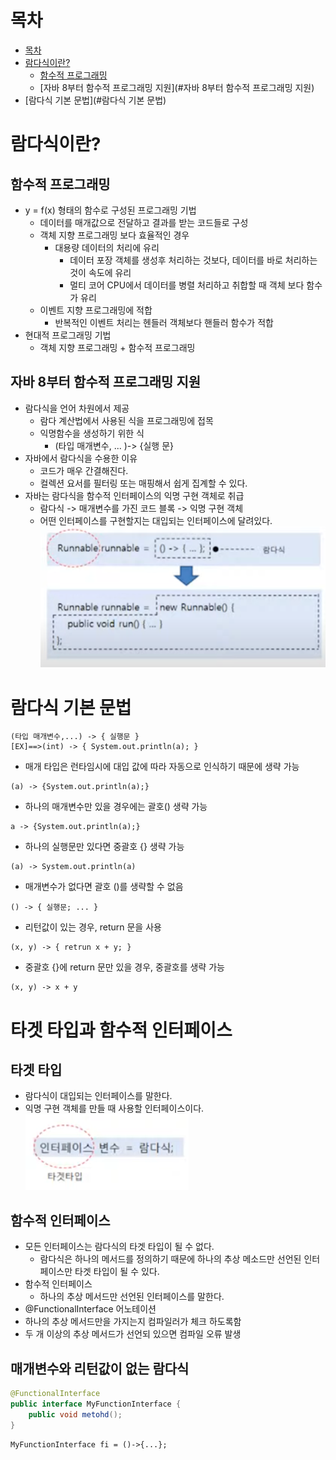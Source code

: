 # 목차
 - [목차](#목차)
 - [람다식이란?](#람다식이란?)
   - [함수적 프로그래밍](#함수적-프로그래밍)
   - [자바 8부터 함수적 프로그래밍 지원](#자바 8부터 함수적 프로그래밍 지원)
 - [람다식 기본 문법](#람다식 기본 문법)
# 람다식이란?

## 함수적 프로그래밍

* y = f(x) 형태의 함수로 구성된 프로그래밍 기법
  * 데이터를 매개값으로 전달하고 결과를 받는 코드들로 구성
  * 객체 지향 프로그래밍 보다 효율적인 경우
    * 대용량 데이터의 처리에 유리
      * 데이터 포장 객체를 생성후 처리하는 것보다, 데이터를 바로 처리하는 것이 속도에 유리
      * 멀티 코어 CPU에서 데이터를 병렬 처리하고 취합할 때 객체 보다 함수가 유리
  * 이벤트 지향 프로그래밍에 적합
    * 반복적인 이벤트 처리는 헨들러 객체보다 핸들러 함수가 적합
* 현대적 프로그래밍 기법
  * 객체 지향 프로그래밍 + 함수적 프로그래밍

## 자바 8부터 함수적 프로그래밍 지원
* 람다식을 언어 차원에서 제공
  * 람다 계산법에서 사용된 식을 프로그래밍에 접목
  * 익명함수을 생성하기 위한 식
    * (타입 매개변수, ... )-> {실행 문}
* 자바에서 람다식을 수용한 이유
  * 코드가 매우 간결해진다.
  * 컬렉션 요서를 필터링 또는 매핑해서 쉽게 집계할 수 있다.
* 자바는 람다식을 함수적 인터페이스의 익명 구현 객체로 취급
  * 람다식 -> 매개변수를 가진 코드 블록 -> 익명 구현 객체
  * 어떤 인터페이스를 구현할지는 대입되는 인터페이스에 달려있다.
  ![interface](../assets/image/java/람다식이란_대입되는인터페이스예시.png)

# 람다식 기본 문법
```
(타입 매개변수,...) -> { 실행문 }
[EX]==>(int) -> { System.out.println(a); }
```
* 매개 타입은 런타임시에 대입 값에 따라 자동으로 인식하기 때문에 생략 가능
```
(a) -> {System.out.println(a);}
```
* 하나의 매개변수만 있을 경우에는 괄호() 생략 가능
```
a -> {System.out.println(a);}
```
* 하나의 실행문만 있다면 중괄호 {} 생략 가능
```
(a) -> System.out.println(a)
```
* 매개변수가 없다면 괄호 ()를 생략할 수 없음
```
() -> { 실행문; ... }
```
* 리턴값이 있는 경우, return 문을 사용
```
(x, y) -> { retrun x + y; }
```
* 중괄호 {}에 return 문만 있을 경우, 중괄호를 생략 가능
```
(x, y) -> x + y
```

# 타겟 타입과 함수적 인터페이스
## 타겟 타입
* 람다식이 대입되는 인터페이스를 말한다.
* 익명 구현 객체를 만들 때 사용할 인터페이스이다.   
  ![targetType](../assets/image/java/타겟타입과함수적인터페이스.png)
  
## 함수적 인터페이스
* 모든 인터페이스는 람다식의 타겟 타입이 될 수 없다.
  * 람다식은 하나의 메서드를 정의하기 때문에 하나의 추상 메소드만 선언된 인터페이스만 타겟 타입이 될 수 있다.
* 함수적 인터페이스
  * 하나의 추상 메서드만 선언된 인터페이스를 말한다.
* @FunctionalInterface 어노테이션
* 하나의 추상 메서드만을 가지는지 컴파일러가 체크 하도록함
* 두 개 이상의 추상 메서드가 선언되 있으면 컴파일 오류 발생

## 매개변수와 리턴값이 없는 람다식

```java
@FunctionalInterface
public interface MyFunctionInterface {
    public void metohd();
}
```
```
MyFunctionInterface fi = ()->{...};
```